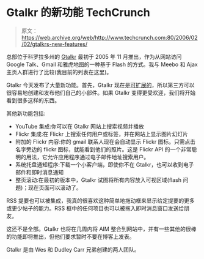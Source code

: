 # Gtalkr 的新功能 TechCrunch

> 原文：<https://web.archive.org/web/http://www.techcrunch.com:80/2006/02/02/gtalkrs-new-features/>

 [](https://web.archive.org/web/20220929234212/http://www.gtalkr.com/) 总部位于科罗拉多州的 [Gtalkr](https://web.archive.org/web/20220929234212/http://www.gtalkr.com/) 最初于 2005 年 11 月推出，作为从网站访问 Google Talk、Gmail 和雅虎地图的一种基于 Flash 的方式。我与 Meebo 和 Ajax 主页人群进行了比较(我目前的列表在这里)。

Gtalkr 今天发布了大量新功能。首先，Gtalkr 现在是[可扩展的](https://web.archive.org/web/20220929234212/http://www.gtalkr.com/extensions)，所以第三方可以很容易地创建和发布他们自己的小部件。如果 Gtalkr 变得更受欢迎，我们将开始看到很多这样的东西。

其他新功能包括:

*   YouTube 集成:你可以在 Gtalkr 网站上搜索视频并播放
*   Flickr 集成:在 Flickr 上搜索任何用户或标签，并在网站上显示图片幻灯片
*   附加的 Flickr 内容:你的 gmail 联系人现在会自动显示 Flickr 图标。只需点击名字旁边的 flickr 图标，就能看到他们的照片。这是 Flickr API 的一个非常聪明的用法，它允许应用程序通过电子邮件地址搜索用户。
*   系统托盘通知程序:下载一个小客户端，即使你不在 Gtalkr，也可以收到电子邮件和即时消息通知
*   整页滚动:在最初的版本中，Gtalkr 试图将所有内容放入可视区域(flash 问题)；现在页面可以滚动了。

 RSS 提要也可以被集成，我真的很喜欢这种简单地拖动框来显示给定提要的更多或更少帖子的能力。RSS 框中的任何项目也可以被拖入即时消息窗口发送给朋友。

这还不是全部。Gtalkr 也将在几周内将 AIM 整合到网站中，并有一些其他的很棒的功能即将推出，但他们要求暂时不要在博客上发表。

Gtalkr 是由 Wes 和 Dudley Carr 兄弟创建的两人团队。